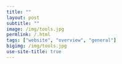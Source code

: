 ```yaml
---
title: ""
layout: post
subtitle: ""
image: /img/tools.jpg
permlink: /.html
tags: ["website", "overview", "general"]
bigimg: /img/tools.jpg
use-site-title: true
---
```


